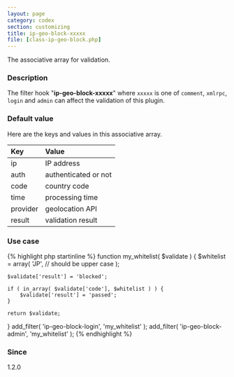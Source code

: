 ```yaml
---
layout: page
category: codex
section: customizing
title: ip-geo-block-xxxxx
file: [class-ip-geo-block.php]
---
```


The associative array for validation.

<!--more-->

### Description ###

The filter hook "**ip-geo-block-xxxxx**" where `xxxxx` is one of `comment`, 
`xmlrpc`, `login` and `admin` can affect the validation of this plugin.

### Default value ###

Here are the keys and values in this associative array.

| Key      | Value                |
|:---------|:---------------------|
| ip       | IP address           |
| auth     | authenticated or not |
| code     | country code         |
| time     | processing time      |
| provider | geolocation API      |
| result   | validation result    |

### Use case ###

{% highlight php startinline %}
function my_whitelist( $validate ) {
    $whitelist = array(
        'JP', // should be upper case
    );

    $validate['result'] = 'blocked';

    if ( in_array( $validate['code'], $whitelist ) ) {
        $validate['result'] = 'passed';
    }

    return $validate;
}
add_filter( 'ip-geo-block-login', 'my_whitelist' );
add_filter( 'ip-geo-block-admin', 'my_whitelist' );
{% endhighlight %}

### Since ###

1.2.0

[IP-Geo-Block]: https://wordpress.org/plugins/ip-geo-block/ "WordPress › IP Geo Block « WordPress Plugins"
